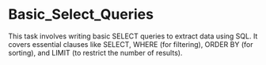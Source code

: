 # Basic_Select_Queries
This task involves writing basic SELECT queries to extract data using SQL. It covers essential clauses like SELECT, WHERE (for filtering), ORDER BY (for sorting), and LIMIT (to restrict the number of results).
